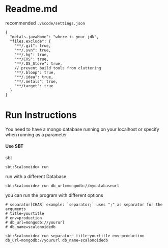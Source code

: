 # Readme.md

recommended `.vscode/settings.json`

```json5
{
  "metals.javaHome": "where is your jdk",
  "files.exclude": {
    "**/.git": true,
    "**/.svn": true,
    "**/.hg": true,
    "**/CVS": true,
    "**/.DS_Store": true,
    // prevent build tools from cluttering
    "**/.bloop": true,
    "**/.idea": true,
    "**/.metals": true,
    "**/target": true
  }
}
```

# Run Instructions
You need to have a mongo database running on your localhost
or specify when running as a parameter

#### Use SBT
sbt
```
sbt:Scalonoide> run
```

run with a different Database
```
sbt:Scalonoide> run db_url=mongodb://mydatabaseurl
```

you can run the program with different options
```
# separator[CHAR] example: `separator;` uses ";" as separator for the arguments 
# title=yourtitle
# env=production
# db_url=mongodb://yoururl
# db_name=scalonoidedb

sbt:Scalonoide> run separator~ title~yourtitle env~production db_url~mongodb://yoururl db_name~scalonoidedb
```